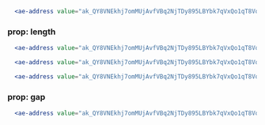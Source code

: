 ```jsx
  <ae-address value="ak_QY8VNEkhj7omMUjAvfVBq2NjTDy895LBYbk7qVxQo1qT8VqfE" />
``` 

### prop: length
```jsx
  <ae-address value="ak_QY8VNEkhj7omMUjAvfVBq2NjTDy895LBYbk7qVxQo1qT8VqfE" length="medium" />
``` 

```jsx
  <ae-address value="ak_QY8VNEkhj7omMUjAvfVBq2NjTDy895LBYbk7qVxQo1qT8VqfE" length="short" />
``` 

```jsx
  <ae-address value="ak_QY8VNEkhj7omMUjAvfVBq2NjTDy895LBYbk7qVxQo1qT8VqfE" length="flat" />
``` 

### prop: gap
```jsx
  <ae-address value="ak_QY8VNEkhj7omMUjAvfVBq2NjTDy895LBYbk7qVxQo1qT8VqfE" length="medium" gap="1.5rem" />
``` 
